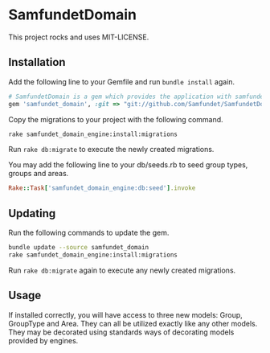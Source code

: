 # SamfundetDomain

This project rocks and uses MIT-LICENSE.

## Installation

Add the following line to your Gemfile and run `bundle install` again.

```ruby
# SamfundetDomain is a gem which provides the application with samfundets domain models.
gem 'samfundet_domain', :git => "git://github.com/Samfundet/SamfundetDomain.git"
```

Copy the migrations to your project with the following command.

```bash
rake samfundet_domain_engine:install:migrations
```

Run `rake db:migrate` to execute the newly created migrations.

You may add the following line to your db/seeds.rb to seed group types, groups and areas.

```ruby
Rake::Task['samfundet_domain_engine:db:seed'].invoke
```

## Updating

Run the following commands to update the gem.

```bash
bundle update --source samfundet_domain
rake samfundet_domain_engine:install:migrations
```

Run `rake db:migrate` again to execute any newly created migrations.

## Usage

If installed correctly, you will have access to three new models: Group, GroupType and Area.
They can all be utilized exactly like any other models. They may be decorated using standards
ways of decorating models provided by engines.
